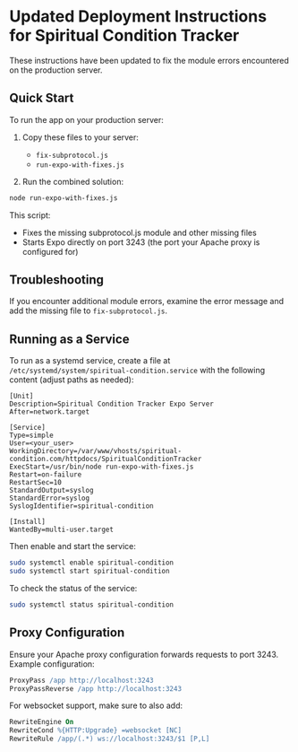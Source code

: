 # Updated Deployment Instructions for Spiritual Condition Tracker

These instructions have been updated to fix the module errors encountered on the production server.

## Quick Start

To run the app on your production server:

1. Copy these files to your server:
   - `fix-subprotocol.js`
   - `run-expo-with-fixes.js`

2. Run the combined solution:

```bash
node run-expo-with-fixes.js
```

This script:
- Fixes the missing subprotocol.js module and other missing files
- Starts Expo directly on port 3243 (the port your Apache proxy is configured for)

## Troubleshooting

If you encounter additional module errors, examine the error message and add the missing file to `fix-subprotocol.js`.

## Running as a Service

To run as a systemd service, create a file at `/etc/systemd/system/spiritual-condition.service` with the following content (adjust paths as needed):

```
[Unit]
Description=Spiritual Condition Tracker Expo Server
After=network.target

[Service]
Type=simple
User=<your_user>
WorkingDirectory=/var/www/vhosts/spiritual-condition.com/httpdocs/SpiritualConditionTracker
ExecStart=/usr/bin/node run-expo-with-fixes.js
Restart=on-failure
RestartSec=10
StandardOutput=syslog
StandardError=syslog
SyslogIdentifier=spiritual-condition

[Install]
WantedBy=multi-user.target
```

Then enable and start the service:

```bash
sudo systemctl enable spiritual-condition
sudo systemctl start spiritual-condition
```

To check the status of the service:

```bash
sudo systemctl status spiritual-condition
```

## Proxy Configuration

Ensure your Apache proxy configuration forwards requests to port 3243. Example configuration:

```apache
ProxyPass /app http://localhost:3243
ProxyPassReverse /app http://localhost:3243
```

For websocket support, make sure to also add:

```apache
RewriteEngine On
RewriteCond %{HTTP:Upgrade} =websocket [NC]
RewriteRule /app/(.*) ws://localhost:3243/$1 [P,L]
```
